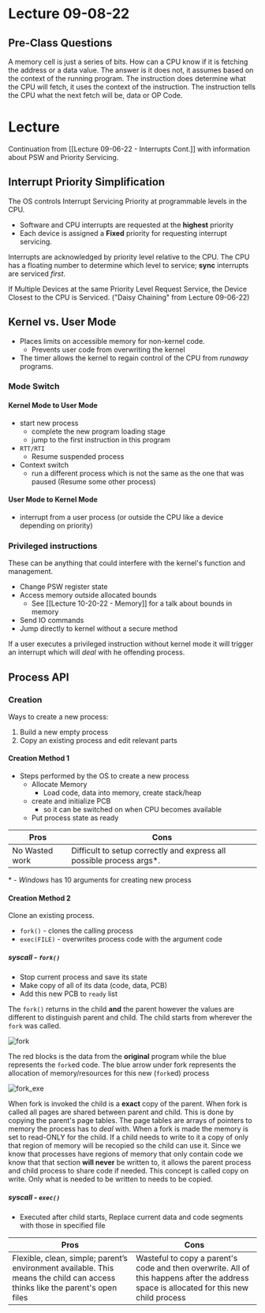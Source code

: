 # Lecture 09-08-22
## Pre-Class Questions
A memory cell is just a series of bits. How can a CPU know if it is fetching the address or a data value. The answer is it does not, it assumes based on the context of the running program. The instruction does determine what the CPU will fetch, it uses the context of the instruction. The instruction tells the CPU what the next fetch will be, data or OP Code. 

# Lecture
Continuation from [[Lecture 09-06-22 - Interrupts Cont.]] with information about PSW and Priority Servicing. 

## Interrupt Priority Simplification
The OS controls Interrupt Servicing Priority at programmable levels in the CPU. 
- Software and CPU interrupts are requested at the **highest** priority
- Each device is assigned a **Fixed** priority for requesting interrupt servicing.

Interrupts are acknowledged by priority level relative to the CPU. The CPU has a floating number to determine which level to service; **sync** interrupts are serviced *first*. 

If Multiple Devices at the same Priority Level Request Service, the Device Closest to the CPU is Serviced. ("Daisy Chaining" from Lecture 09-06-22)

## Kernel vs. User Mode
- Places limits on accessible memory for non-kernel code.
	- Prevents user code from overwriting the kernel
- The timer allows the kernel to regain control of the CPU from *runaway* programs. 

### Mode Switch
#### Kernel Mode to User Mode
+ start new process
	+ complete the new program loading stage
	+ jump to the first instruction in this program
+ `RTT/RTI`
	+ Resume suspended process
+ Context switch
	+ run a different process which is not the same as the one that was paused (Resume some other process)

#### User Mode to Kernel Mode
+ interrupt from a user process (or outside the CPU like a device depending on priority)

### Privileged instructions
These can be anything that could interfere with the kernel's function and management.
+ Change PSW register state
+ Access memory outside allocated bounds 
	+ See [[Lecture 10-20-22 - Memory]] for a talk about bounds in memory
+ Send IO commands
+ Jump directly to kernel without a secure method

If a user executes a privileged instruction without kernel mode it will trigger an interrupt which will *deal* with he offending process. 

## Process API
### Creation
Ways to create a new process:
1. Build a new empty process
2. Copy an existing process and edit relevant parts

#### Creation Method 1
+ Steps performed by the OS to create a new process
	+ Allocate Memory
		+ Load code, data into memory, create stack/heap
	+ create and initialize PCB
		+ so it can be switched on when CPU becomes available
	+ Put process state as ready

| Pros           | Cons                                                                  |
| -------------- | --------------------------------------------------------------------- |
| No Wasted work | Difficult to setup correctly and express all possible process args\*. |

\* -  *Windows* has 10 arguments for creating new process

#### Creation Method 2
Clone an existing process. 
+ `fork()` - clones the calling process
+ `exec(FILE)` - overwrites process code with the argument code

##### syscall - `fork()`
- Stop current process and save its state
- Make copy of all of its data (code, data, PCB)
- Add this new PCB to `ready` list

The `fork()` returns in the child **and** the parent however the values are different to distinguish parent and child. The child starts from wherever the `fork` was called.  

![fork](/img/fork.png)

The red blocks is the data from the **original** program while the blue represents the `fork`ed code. The blue arrow under fork represents the allocation of memory/resources for this new (`fork`ed) process

![fork_exe](/img/fork_exe.png)

When fork is invoked the child is a **exact** copy of the parent. When fork is called all pages are shared between parent and child. This is done by copying the parent's page tables. The page tables are arrays of pointers to memory the process has to *deal* with. When a fork is made the memory is set to read-ONLY for the child. If a child needs to write to it a copy of only that region of memory will be recopied so the child can use it. Since we know that processes have regions of memory that only contain code we know that that section **will never** be written to, it allows the parent process and child process to share code if needed. This concept is called copy on write. Only what is needed to be written to needs to be copied. 

##### syscall - `exec()`
- Executed after child starts, Replace current data and code segments with those in specified file

| Pros                                                                                                                         | Cons                                                                                                                                     |
| ---------------------------------------------------------------------------------------------------------------------------- | ---------------------------------------------------------------------------------------------------------------------------------------- |
| Flexible, clean, simple; parent’s environment available. This means the child can access thinks like the parent's open files | Wasteful to copy a parent's code and then overwrite. All of this happens after the address space is allocated for this new child process |


